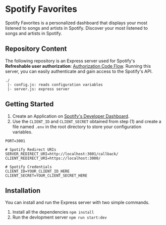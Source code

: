 # Spotify Favorites
Spotify Favorites is a personalized dashboard that displays your most listened to songs and artists in Spotify. Discover your most listened to songs and artists in Spotify.


## Repository Content

The following repository is an Express server used for Spotify's **Refreshable user authorization**: [Authorization Code Flow](https://developer.spotify.com/documentation/general/guides/authorization-guide/#authorization-code-flow). Running this server, you can easily authenticate and gain access to the Spotify's API.

```
./
 |- config.js: reads configuration variables
 |- server.js: express server
```


## Getting Started

1. Create an Application on [Spotify's Developer Dashboard](https://developer.spotify.com/dashboard/applications).
2. Use the `CLIENT_ID` and `CLIENT_SECRET` obtained from step (1) and create a file named `.env` in the root directory to store your configuration variables.

```
PORT=3001

# Spotify Redirect URIs
SERVER_REDIRECT_URI=http://localhost:3001/callback/
CLIENT_REDIRECT_URI=https://localhost:3000/

# Spotify Credentials
CLIENT_ID=YOUR_CLIENT_ID_HERE
CLIENT_SECRET=YOUR_CLIENT_SECRET_HERE
```


## Installation

You can install and run the Express server with two simple commands.

1. Install all the dependencies `npm install`
2. Run the devlopment server `npm run start:dev`
